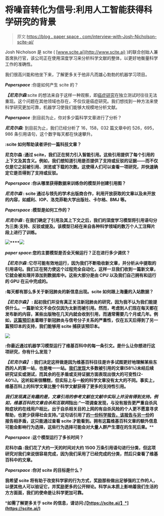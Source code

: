 # 将噪音转化为信号:利用人工智能获得科学研究的背景

> 原文:[https://blog . paper space . com/interview-with-Josh-Nicholson-scite-ai/](https://blog.paperspace.com/interview-with-josh-nicholson-scite-ai/)

Josh Nicholson 是 scite ( [www.scite.ai](http://www.scite.ai) )的联合创始人兼首席执行官，该公司正在使用深度学习来分析科学文献的整体，以更好地衡量科学工作的准确性。

我们很高兴能和他坐下来，了解更多关于他非凡而雄心勃勃的机器学习项目。

***Paperspace*** :你是如何产生 scite 的？

***【尼克尔森***:scite 的想法来自于这样一种观察，即[癌症研究](https://www.nature.com/articles/483531a)在独立测试时往往无法重现。这个问题在其他领域也存在，不仅仅是癌症研究。我们想找到一种方法来使科学研究更加可靠，机器学习使我们能够大规模地分析文献。

***Paperspace*** :到目前为止，你对多少篇科学文章进行了分析？

***尼克尔森:*** 到目前为止，我们已经分析了 16，158，032 篇文章中的 526，695，986 条引用语句，这个数字每天都在快速攀升。

**:scite 如何帮助读者评价一篇科技文章？**

**尼克尔森 :通过 scite，我们正在努力引入智能引用。这些引用提供了每个引用的上下文及其含义。例如，我们想知道引用是否提供了支持或反驳的证据——而不仅仅是它之前被引用、浏览或下载的次数。这使得人们可以查看一项研究，并快速确定它是否得到了支持或反驳。**

*****Paperspace*** :你从哪里获得数据来训练你的模型并创建引用图？**

*****尼克尔森*** : scite 通过与领先的学术出版商合作，利用开放获取的文章以及未开放的内容，如威利、IOP、洛克菲勒大学出版社、卡尔格、BMJ 等。**

*****Paperspace*** :模型是如何工作的？**

*****尼克尔森*** : 在我们确定了引用及其上下文之后，我们的深度学习模型将引用语句分为三类:支持、反驳或提及。该模型已经在来自各种科学领域的数万个人工注释片段上进行了训练。**

**![](../Images/5528819912386470fa1eb55c4c762f2f.png)****![](../Images/60b9ffe3452d6efc2f24c3311ebedc90.png)**

*****paper space***:**您的主要模型是否全天候运行？正在进行多少调优？****

*******【尼克尔森*** :它尽可能有效地运行，因为我们不断吸收新文章，并分析从中提取的引用语句。我们正在努力使这个过程完全自动化，这样一旦我们收到一篇新文章，它就会被处理并添加到数据库中。这些大部分是由 CPU 以及我们自己拥有和运行的 GPU 在云中完成的。****

******:**每天都有那么多关于新冠肺炎的新信息出现。scite 如何跟上海量的入站数据？********

*********【尼克尔森】*** : 起初我们并没有真正关注新冠肺炎的研究，因为我不认为我们能提供什么。一篇新论文不会仅仅因为太新而被引用。然而，考虑到人们现在每天都在发布新的内容，某些出版物在几天内就会收到引用，而通常需要几个月或几年。例如，[这篇预印本](https://scite.ai/reports/10.1101/2020.02.16.20023671)着眼于新冠肺炎与信号分子关系的严重性，仅在五天后得到了另一篇预印本的支持，我们能够用 scite 捕获该预印本。******

****![](../Images/c933c6b2e3a936239a7438e75285f167.png)****

******:你最近通过机器学习模型运行了维基百科中的每一条引文。是什么让你想进行这项研究，你有什么发现？******

*********【尼克尔森】*** : 我们决定这样做是因为维基百科往往是许多试图更好地理解某些东西的人的第一站，也是唯一一站。[我们发现](https://www.biorxiv.org/content/10.1101/2020.04.08.031765v2)大多数被引用的文章(58%)未经后续研究证实或测试，而其余的在矛盾或支持证据方面表现出很大的可变性(2- 40%)。这听起来很糟糕，但实际上与一般的科学文章没有太大的不同。事实上，维基百科上的科学文章比整个科学文献获得了更多的支持性引用。******

****我们发现真正有趣的是，文章引用的参考文献在文献中实际上并没有得到支持。例如，维基百科的文章*自杀和互联网*指出:“一项调查发现，与没有报告更严重自杀风险症状的在线用户相比，出于自杀相关目的上网的有自杀风险的个人更不愿意寻求帮助，也更少获得社会支持。”这句话引用了[的一份科学报告，该报告与另一份](https://scite.ai/reports/examining-suicide-risk-individuals-who-go-RyyzV5)的报告相矛盾，这只能通过查看 scite 才能看到。拥有这篇维基百科文章的额外信息可能会影响行为选择，这些行为选择可能会对大量人群产生潜在的生死后果。****

*******Paperspace*** :这个模型运行了多长时间？****

****尼科尔森 :我们花了大约一天的时间对大约 1500 万条引用语句进行分类，但这项研究对我们来说很容易完成，因为我们采用了已经完成的分类，然后只查看了维基百科中的文章。****

*******Paperspace*** :你对 scite 的目标是什么？****

****我希望 scite 将有助于改变科学家的行为方式，奖励那些做出足够强的工作的人，以便其他人可以验证它，并奖励更多的公开辩论。科学从本质上影响着我们生活的方方面面，我们的使命是让科学更加可靠。****

*****如需了解更多关于 scite 的信息，请访问:*[*【https://scite.ai/】*](https://scite.ai/)****